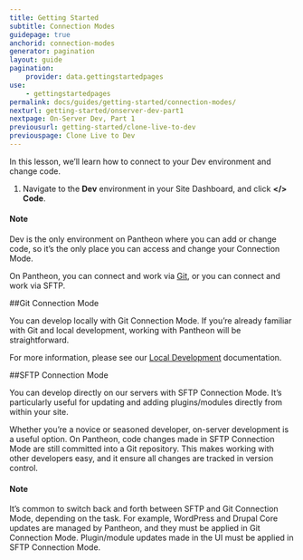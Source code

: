 ```yaml
---
title: Getting Started
subtitle: Connection Modes
guidepage: true
anchorid: connection-modes
generator: pagination
layout: guide
pagination:
    provider: data.gettingstartedpages
use:
    - gettingstartedpages
permalink: docs/guides/getting-started/connection-modes/
nexturl: getting-started/onserver-dev-part1
nextpage: On-Server Dev, Part 1
previousurl: getting-started/clone-live-to-dev
previouspage: Clone Live to Dev
---
```


In this lesson, we’ll learn how to connect to your Dev environment and change code.

1. Navigate to the **Dev** environment in your Site Dashboard, and click **</> Code**.

<div class="alert alert-info">
<h4 class="info">Note</h4>
<p>Dev is the only environment on Pantheon where you can add or change code, so it’s the only place you can access and change your Connection Mode.
</p></div>

On Pantheon, you can connect and work via <a href="https://git-scm.com/" target="_blank">Git</a>, or you can connect and work via SFTP.

##Git Connection Mode

You can develop locally with Git Connection Mode. If you’re already familiar with Git and local development, working with Pantheon will be straightforward.

For more information, please see our [Local Development](https://pantheon.io/docs/local-development/) documentation.

##SFTP Connection Mode

You can develop directly on our servers with SFTP Connection Mode. It’s particularly useful for updating and adding plugins/modules directly from within your site.

Whether you’re a novice or seasoned developer, on-server development is a useful option. On Pantheon, code changes made in SFTP Connection Mode are still committed into a Git repository. This makes working with other developers easy, and it ensure all changes are tracked in version control.

<div class="alert alert-info">
<h4 class="info">Note</h4>
<p>It’s common to switch back and forth between SFTP and Git Connection Mode, depending on the task. For example, WordPress and Drupal Core updates are managed by Pantheon, and they must be applied in Git Connection Mode. Plugin/module updates made in the UI must be applied in SFTP Connection Mode.</p></div>
